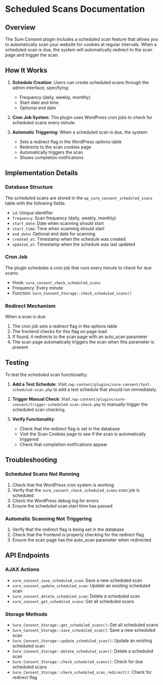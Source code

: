 # Scheduled Scans Documentation

## Overview

The Sure Consent plugin includes a scheduled scan feature that allows you to automatically scan your website for cookies at regular intervals. When a scheduled scan is due, the system will automatically redirect to the scan page and trigger the scan.

## How It Works

1. **Schedule Creation**: Users can create scheduled scans through the admin interface, specifying:

   - Frequency (daily, weekly, monthly)
   - Start date and time
   - Optional end date

2. **Cron Job System**: The plugin uses WordPress cron jobs to check for scheduled scans every minute.

3. **Automatic Triggering**: When a scheduled scan is due, the system:
   - Sets a redirect flag in the WordPress options table
   - Redirects to the scan cookies page
   - Automatically triggers the scan
   - Shows completion notifications

## Implementation Details

### Database Structure

The scheduled scans are stored in the `wp_sure_consent_scheduled_scans` table with the following fields:

- `id`: Unique identifier
- `frequency`: Scan frequency (daily, weekly, monthly)
- `start_date`: Date when scanning should start
- `start_time`: Time when scanning should start
- `end_date`: Optional end date for scanning
- `created_at`: Timestamp when the schedule was created
- `updated_at`: Timestamp when the schedule was last updated

### Cron Job

The plugin schedules a cron job that runs every minute to check for due scans:

- Hook: `sure_consent_check_scheduled_scans`
- Frequency: Every minute
- Function: `Sure_Consent_Storage::check_scheduled_scans()`

### Redirect Mechanism

When a scan is due:

1. The cron job sets a redirect flag in the options table
2. The frontend checks for this flag on page load
3. If found, it redirects to the scan page with an auto_scan parameter
4. The scan page automatically triggers the scan when this parameter is present

## Testing

To test the scheduled scan functionality:

1. **Add a Test Schedule**:
   Visit `/wp-content/plugins/sure-consent/test-scheduled-scan.php` to add a test schedule that should run immediately.

2. **Trigger Manual Check**:
   Visit `/wp-content/plugins/sure-consent/trigger-scheduled-scan-check.php` to manually trigger the scheduled scan checking.

3. **Verify Functionality**:
   - Check that the redirect flag is set in the database
   - Visit the Scan Cookies page to see if the scan is automatically triggered
   - Check that completion notifications appear

## Troubleshooting

### Scheduled Scans Not Running

1. Check that the WordPress cron system is working
2. Verify that the `sure_consent_check_scheduled_scans` cron job is scheduled
3. Check the WordPress debug log for errors
4. Ensure the scheduled scan start time has passed

### Automatic Scanning Not Triggering

1. Verify that the redirect flag is being set in the database
2. Check that the frontend is properly checking for the redirect flag
3. Ensure the scan page has the auto_scan parameter when redirected

## API Endpoints

### AJAX Actions

- `sure_consent_save_scheduled_scan`: Save a new scheduled scan
- `sure_consent_update_scheduled_scan`: Update an existing scheduled scan
- `sure_consent_delete_scheduled_scan`: Delete a scheduled scan
- `sure_consent_get_scheduled_scans`: Get all scheduled scans

### Storage Methods

- `Sure_Consent_Storage::get_scheduled_scans()`: Get all scheduled scans
- `Sure_Consent_Storage::save_scheduled_scan()`: Save a new scheduled scan
- `Sure_Consent_Storage::update_scheduled_scan()`: Update an existing scheduled scan
- `Sure_Consent_Storage::delete_scheduled_scan()`: Delete a scheduled scan
- `Sure_Consent_Storage::check_scheduled_scans()`: Check for due scheduled scans
- `Sure_Consent_Storage::check_scheduled_scan_redirect()`: Check for redirect flag
